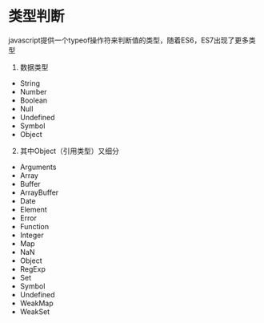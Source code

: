 # 类型判断

javascript提供一个typeof操作符来判断值的类型，随着ES6，ES7出现了更多类型
1. 数据类型
* String
* Number
* Boolean
* Null
* Undefined
* Symbol
* Object
2. 其中Object（引用类型）又细分
* Arguments
* Array
* Buffer
* ArrayBuffer
* Date
* Element
* Error
* Function
* Integer
* Map
* NaN
* Object
* RegExp
* Set
* Symbol
* Undefined
* WeakMap
* WeakSet